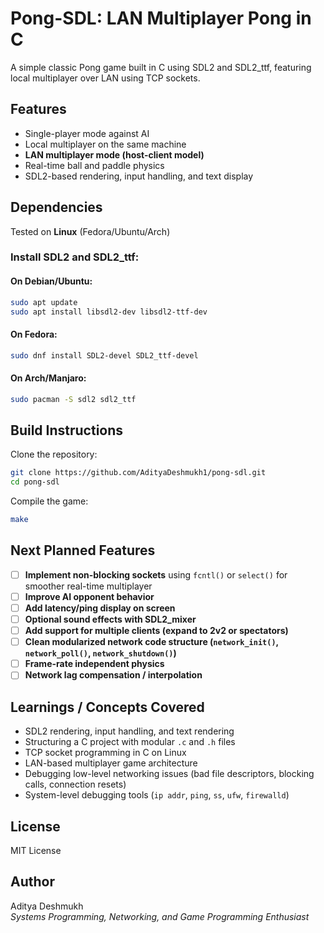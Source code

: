 # Pong-SDL: LAN Multiplayer Pong in C

A simple classic Pong game built in C using SDL2 and SDL2_ttf, featuring local multiplayer over LAN using TCP sockets.


## Features

- Single-player mode against AI
- Local multiplayer on the same machine
- **LAN multiplayer mode (host-client model)**
- Real-time ball and paddle physics
- SDL2-based rendering, input handling, and text display


## Dependencies

Tested on **Linux** (Fedora/Ubuntu/Arch)

### Install SDL2 and SDL2_ttf:
#### On Debian/Ubuntu:
```bash
sudo apt update
sudo apt install libsdl2-dev libsdl2-ttf-dev
```

#### On Fedora:
```bash
sudo dnf install SDL2-devel SDL2_ttf-devel
```

#### On Arch/Manjaro:
```bash
sudo pacman -S sdl2 sdl2_ttf
```


## Build Instructions

Clone the repository:
```bash
git clone https://github.com/AdityaDeshmukh1/pong-sdl.git
cd pong-sdl
```

Compile the game:
```bash
make
```

## Next Planned Features

- [ ] **Implement non-blocking sockets** using `fcntl()` or `select()` for smoother real-time multiplayer  
- [ ] **Improve AI opponent behavior**
- [ ] **Add latency/ping display on screen**
- [ ] **Optional sound effects with SDL2_mixer**
- [ ] **Add support for multiple clients (expand to 2v2 or spectators)**
- [ ] **Clean modularized network code structure (`network_init()`, `network_poll()`, `network_shutdown()`)**
- [ ] **Frame-rate independent physics**
- [ ] **Network lag compensation / interpolation**

## Learnings / Concepts Covered

- SDL2 rendering, input handling, and text rendering  
- Structuring a C project with modular `.c` and `.h` files  
- TCP socket programming in C on Linux  
- LAN-based multiplayer game architecture  
- Debugging low-level networking issues (bad file descriptors, blocking calls, connection resets)  
- System-level debugging tools (`ip addr`, `ping`, `ss`, `ufw`, `firewalld`)  

## License

MIT License 

## Author

Aditya Deshmukh  
*Systems Programming, Networking, and Game Programming Enthusiast*

